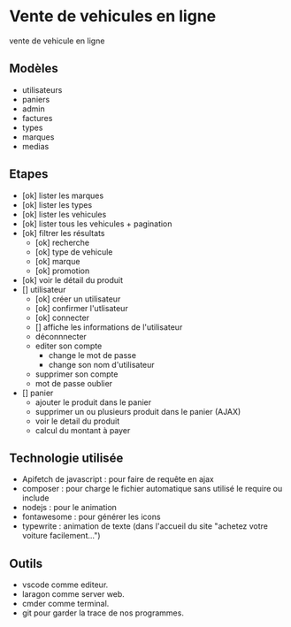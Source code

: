 # Vente de vehicules en ligne

vente de vehicule en ligne


## Modèles

- utilisateurs
- paniers
- admin
- factures
- types
- marques
- medias

## Etapes

- [ok] lister les marques
- [ok] lister les types
- [ok] lister les vehicules
- [ok] lister tous les vehicules + pagination
- [ok] filtrer les résultats
    - [ok] recherche
    - [ok] type de vehicule
    - [ok] marque
    - [ok] promotion
- [ok] voir le détail du produit
- [] utilisateur
    - [ok] créer un utilisateur
    - [ok] confirmer l'utlisateur
    - [ok] connecter
    - [] affiche les informations de l'utilisateur
    - déconnnecter
    - editer son compte
        - change le mot de passe
        - change son nom d'utilisateur
    - supprimer son compte
    - mot de passe oublier
- [] panier
    - ajouter le produit dans le panier
    - supprimer un ou plusieurs produit dans le panier (AJAX)
    - voir le detail du produit
    - calcul du montant à payer

## Technologie utilisée

- Apifetch de javascript : pour faire de requête en ajax
- composer : pour charge le fichier automatique sans utilisé le require ou include
- nodejs : pour le animation
- fontawesome : pour générer les icons
- typewrite : animation de texte (dans l'accueil du site "achetez votre voiture facilement...")

## Outils

- vscode comme editeur.
- laragon comme server web.
- cmder comme terminal.
- git pour garder la trace de nos programmes.